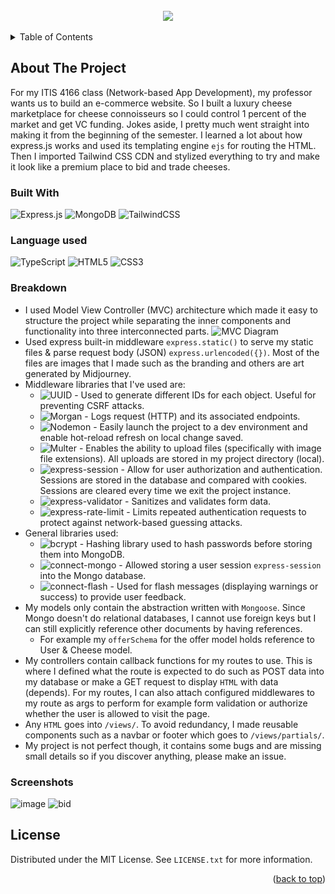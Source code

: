 <!-- PROJECT LOGO -->
<br />
<div align="center">
  <img align="center" src="https://github.com/brandonhach/Luxury-Cheese-Marketplace/assets/58790036/302b2714-d4fa-489b-ad38-80cdc30229e4"></>
</div>
<br>
<!-- TABLE OF CONTENTS -->
<details>
  <summary>Table of Contents</summary>
  <ol>
    <li>
      <a href="#about-the-project">About The Project</a>
      <ul>
        <li><a href="#built-with">Built With</a></li>
      </ul>
    </li>
    <li>
      <a href="#getting-started">Getting Started</a>
    </li>
    <li><a href="#license">License</a></li>
  </ol>
</details>

<!-- ABOUT THE PROJECT -->
## About The Project
For my ITIS 4166 class (Network-based App Development), my professor wants us to build an e-commerce website. So I built a luxury cheese marketplace for cheese connoisseurs
so I could control 1 percent of the market and get VC funding. Jokes aside, I pretty much went straight into making it from the beginning of the semester. I learned a lot about 
how express.js works and used its templating engine `ejs` for routing the HTML. Then I imported Tailwind CSS CDN and stylized everything to try and make it look like a 
premium place to bid and trade cheeses.

### Built With
![Express.js](https://img.shields.io/badge/express.js-%23404d59.svg?style=for-the-badge&logo=express&logoColor=%2361DAFB)
![MongoDB](https://img.shields.io/badge/MongoDB-%234ea94b.svg?style=for-the-badge&logo=mongodb&logoColor=white)
![TailwindCSS](https://img.shields.io/badge/Tailwind_CSS-38B2AC?style=for-the-badge&logo=tailwind-css&logoColor=white)

### Language used

![TypeScript](https://img.shields.io/badge/TypeScript-007ACC?style=for-the-badge&logo=typescript&logoColor=white)
![HTML5](https://img.shields.io/badge/html5-%23E34F26.svg?style=for-the-badge&logo=html5&logoColor=white)
![CSS3](https://img.shields.io/badge/css3-%231572B6.svg?style=for-the-badge&logo=css3&logoColor=white)

### Breakdown 
* I used Model View Controller (MVC) architecture which made it easy to structure the project while separating the inner components and functionality
  into three interconnected parts.
![MVC Diagram](https://file.notion.so/f/f/c025884c-a502-4bf6-a3d6-e4198db2829d/da436475-c6ba-4fac-8dbb-997a4e355649/Untitled.png?id=9fc45542-052b-47b5-9a0a-cd8ab44810d8&table=block&spaceId=c025884c-a502-4bf6-a3d6-e4198db2829d&expirationTimestamp=1717617600000&signature=VuqJ_wHuxsYxrJLiwvoMRIpu36Q5XHjDMNIAzBncy2s&downloadName=Untitled.png)
* Used express built-in middleware `express.static()` to serve my static files & parse request body (JSON) `express.urlencoded({})`. Most of the files are images that I made such as the branding and others are art generated by Midjourney.
* Middleware libraries that I've used are: 
  * ![UUID](https://www.npmjs.com/package/uuid) - Used to generate different IDs for each object. Useful for preventing CSRF attacks.
  * ![Morgan](https://www.npmjs.com/package/morgan) - Logs request (HTTP) and its associated endpoints.
  * ![Nodemon](https://www.npmjs.com/package/nodemon) - Easily launch the project to a dev environment and enable hot-reload refresh on local change saved.
  * ![Multer](https://www.npmjs.com/package/multer) - Enables the ability to upload files (specifically with image file extensions). All uploads are stored in my project directory (local).
  * ![express-session](https://www.npmjs.com/package/express-session) - Allow for user authorization and authentication. Sessions are stored in the database and compared with cookies. Sessions are cleared every time we exit the project instance.
  * ![express-validator](https://www.npmjs.com/package/express-validator) - Sanitizes and validates form data.
  * ![express-rate-limit](https://www.npmjs.com/package/express-rate-limit) - Limits repeated authentication requests to protect against network-based guessing attacks.
* General libraries used:
  * ![bcrypt](https://www.npmjs.com/package/bcrypt) - Hashing library used to hash passwords before storing them into MongoDB.
  * ![connect-mongo](https://www.npmjs.com/package/connect-mongo) - Allowed storing a user session `express-session` into the Mongo database.
  * ![connect-flash](https://www.npmjs.com/package/connect-flash) - Used for flash messages (displaying warnings or success) to provide user feedback.
* My models only contain the abstraction written with `Mongoose`. Since Mongo doesn't do relational databases, I cannot use foreign keys but I can still explicitly reference other documents by having references.
  * For example my `offerSchema` for the offer model holds reference to User & Cheese model.
* My controllers contain callback functions for my routes to use. This is where I defined what the route is expected to do such as POST data into my database or make a GET request to display `HTML` with data (depends). For my routes, I can also attach configured middlewares to my route as args to perform for example form validation or authorize whether the user is allowed to visit the page.
* Any `HTML` goes into  `/views/`. To avoid redundancy, I made reusable components such as a navbar or footer which goes to `/views/partials/`.
* My project is not perfect though, it contains some bugs and are missing small details so if you discover anything, please make an issue.
  
<!-- GETTING STARTED -->
### Screenshots
![image](https://github.com/brandonhach/Luxury-Cheese-Marketplace/assets/58790036/761cf711-e797-4b2c-b77d-960a8d05645c)
![bid](https://github.com/brandonhach/Luxury-Cheese-Marketplace/assets/58790036/f38e7084-62b8-4c49-a094-7f369c32684b)


<!-- LICENSE -->
## License

Distributed under the MIT License. See `LICENSE.txt` for more information.

<p align="right">(<a href="#readme-top">back to top</a>)</p>
